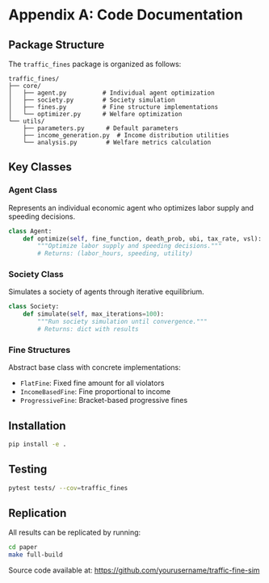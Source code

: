 # Appendix A: Code Documentation

## Package Structure

The `traffic_fines` package is organized as follows:

```
traffic_fines/
├── core/
│   ├── agent.py          # Individual agent optimization
│   ├── society.py        # Society simulation
│   ├── fines.py          # Fine structure implementations
│   └── optimizer.py      # Welfare optimization
└── utils/
    ├── parameters.py      # Default parameters
    ├── income_generation.py  # Income distribution utilities
    └── analysis.py        # Welfare metrics calculation
```

## Key Classes

### Agent Class
Represents an individual economic agent who optimizes labor supply and speeding decisions.

```python
class Agent:
    def optimize(self, fine_function, death_prob, ubi, tax_rate, vsl):
        """Optimize labor supply and speeding decisions."""
        # Returns: (labor_hours, speeding, utility)
```

### Society Class
Simulates a society of agents through iterative equilibrium.

```python
class Society:
    def simulate(self, max_iterations=100):
        """Run society simulation until convergence."""
        # Returns: dict with results
```

### Fine Structures
Abstract base class with concrete implementations:
- `FlatFine`: Fixed fine amount for all violators
- `IncomeBasedFine`: Fine proportional to income
- `ProgressiveFine`: Bracket-based progressive fines

## Installation

```bash
pip install -e .
```

## Testing

```bash
pytest tests/ --cov=traffic_fines
```

## Replication

All results can be replicated by running:
```bash
cd paper
make full-build
```

Source code available at: https://github.com/yourusername/traffic-fine-sim
